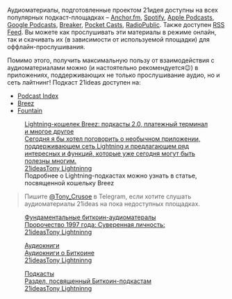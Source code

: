  

Аудиоматериалы, подготовленные проектом 21идея доступны на всех популярных подкаст-площадках – [Anchor.fm](https://anchor.fm/tony-lightning), [Spotify](https://open.spotify.com/show/1vjCoEDFPYaqKm3HasOZrK), [Apple Podcasts](https://podcasts.apple.com/us/podcast/21ideas/id1584949114), [Google Podcasts](https://www.google.com/podcasts?feed=aHR0cHM6Ly9hbmNob3IuZm0vcy82OWM4ZGU1OC9wb2RjYXN0L3Jzcw==), [Breaker](https://www.breaker.audio/21ideas), [Pocket Casts](https://pca.st/c4me4r1y), [RadioPublic](https://radiopublic.com/21ideas-G7n37L). Также доступен [RSS Feed](https://anchor.fm/s/69c8de58/podcast/rss). Вы можете как прослушивать эти материалы в режиме онлайн, так и скачивать их (в зависимости от используемой площадки) для оффлайн-прослушивания.

Помимо этого, получить максимальную пользу от взаимодействия с аудиоматериалами можно (и настоятельно рекомендуется😉) в приложениях, поддерживающих не только прослушивание аудио, но и сеть лайтнинг! Подкаст 21ideas доступен на:

*   [Podcast Index](https://podcastindex.org/podcast/4255963)
*   [Breez](https://breez.technology/index.html)
*   [Fountain](https://www.fountain.fm/)

<figure class="kg-card kg-bookmark-card kg-card-hascaption"><a class="kg-bookmark-container" href="https://www.21ideas.org/theory-ln-breez-wallet/"><div class="kg-bookmark-content"><div class="kg-bookmark-title">Lightning-кошелек Breez: подкасты 2.0, платежный терминал и многое другое</div><div class="kg-bookmark-description">Сегодня я бы хотел поговорить о необычном приложении, поддерживающем сеть Lightning и предлагающем ряд интересных и функций, которые уже сегодня могут быть полезны многим.</div><div class="kg-bookmark-metadata"><img alt="" class="kg-bookmark-icon" src="https://www.21ideas.org/favicon.png"/><span class="kg-bookmark-author">21ideas</span><span class="kg-bookmark-publisher">Tony Lightninng</span></div></div><div class="kg-bookmark-thumbnail"><img alt="" src="https://www.21ideas.org/content/images/2022/02/breez-thumbnail.png"/></div></a><figcaption>Подробнее о Lightning-подкастах можно узнать в статье, посвященной кошельку Breez</figcaption></figure>

<blockquote class="kg-blockquote-alt">Пишите <a href="https://t.me/tony_crusoe">@Tony_Crusoe</a> в Telegram, если хотите слушать аудиоматериалы 21ideas на пока недоступных площадках.</blockquote>

<figure class="kg-card kg-bookmark-card"><a class="kg-bookmark-container" href="https://www.21ideas.org/audio-fundamentals/"><div class="kg-bookmark-content"><div class="kg-bookmark-title">Фундаментальные биткоин-аудиоматералы</div><div class="kg-bookmark-description">Пророчество 1997 года: Суверенная личность:</div><div class="kg-bookmark-metadata"><img alt="" class="kg-bookmark-icon" src="https://www.21ideas.org/favicon.png"/><span class="kg-bookmark-author">21ideas</span><span class="kg-bookmark-publisher">Tony Lightninng</span></div></div><div class="kg-bookmark-thumbnail"><img alt="" src="https://images.unsplash.com/photo-1612408885627-efe742ec2d2a?crop=entropy&amp;cs=tinysrgb&amp;fit=max&amp;fm=jpg&amp;ixid=MnwxMTc3M3wwfDF8c2VhcmNofDExfHxhdWRpb3xlbnwwfHx8fDE2Mzk4MTIwNTc&amp;ixlib=rb-1.2.1&amp;q=80&amp;w=2000"/></div></a></figure>

<figure class="kg-card kg-bookmark-card"><a class="kg-bookmark-container" href="https://www.21ideas.org/audio-audiobooks/"><div class="kg-bookmark-content"><div class="kg-bookmark-title">Аудиокниги</div><div class="kg-bookmark-description">Аудиокниги о Биткоине</div><div class="kg-bookmark-metadata"><img alt="" class="kg-bookmark-icon" src="https://www.21ideas.org/favicon.png"/><span class="kg-bookmark-author">21ideas</span><span class="kg-bookmark-publisher">Tony Lightninng</span></div></div><div class="kg-bookmark-thumbnail"><img alt="" src="https://www.21ideas.org/content/images/2021/12/VKontakte-Audioknigi-5.jpg"/></div></a></figure>

<figure class="kg-card kg-bookmark-card"><a class="kg-bookmark-container" href="https://www.21ideas.org/audio-podcasts/"><div class="kg-bookmark-content"><div class="kg-bookmark-title">Подкасты</div><div class="kg-bookmark-description">Раздел, посвященный Биткоин-подкастам</div><div class="kg-bookmark-metadata"><img alt="" class="kg-bookmark-icon" src="https://www.21ideas.org/favicon.png"/><span class="kg-bookmark-author">21ideas</span><span class="kg-bookmark-publisher">Tony Lightninng</span></div></div><div class="kg-bookmark-thumbnail"><img alt="" src="https://www.21ideas.org/content/images/2022/02/podcasts-cover-2.png"/></div></a></figure>
